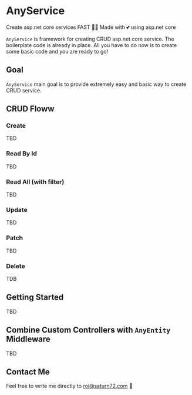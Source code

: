 # AnyService
Create asp.net core services FAST 🐱‍🏍 
Made with 💕 using asp.net core

`AnyService` is framework for creating CRUD asp.net core service.
The boilerplate code is already in place. All you have to do now is to create some basic code and you are ready to go!


## Goal
`AnyService` main goal is to provide extremely easy and basic way to create CRUD service.

## CRUD Floww
### Create
TBD
### Read By Id
TBD
### Read All (with filter)
TBD
### Update
TBD
### Patch
TBD
### Delete
TDB

## Getting Started
TBD

## Combine Custom Controllers with `AnyEntity` Middleware
TBD

## Contact Me
Feel free to write me directly to roi@saturn72.com 📧
